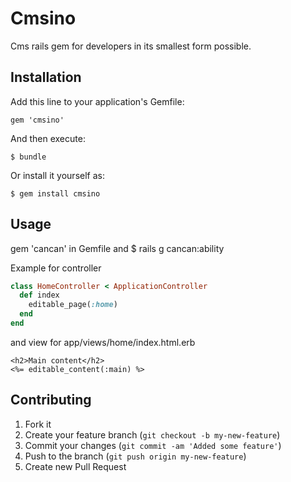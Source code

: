 # Cmsino

Cms rails gem for developers in its smallest form possible.

## Installation

Add this line to your application's Gemfile:

    gem 'cmsino'

And then execute:

    $ bundle

Or install it yourself as:

    $ gem install cmsino

## Usage

gem 'cancan' in Gemfile and 
    $ rails g cancan:ability


Example for controller

```ruby
class HomeController < ApplicationController
  def index
    editable_page(:home)
  end
end
```

and view for app/views/home/index.html.erb

```rails
<h2>Main content</h2>
<%= editable_content(:main) %>
```

## Contributing

1. Fork it
2. Create your feature branch (`git checkout -b my-new-feature`)
3. Commit your changes (`git commit -am 'Added some feature'`)
4. Push to the branch (`git push origin my-new-feature`)
5. Create new Pull Request
